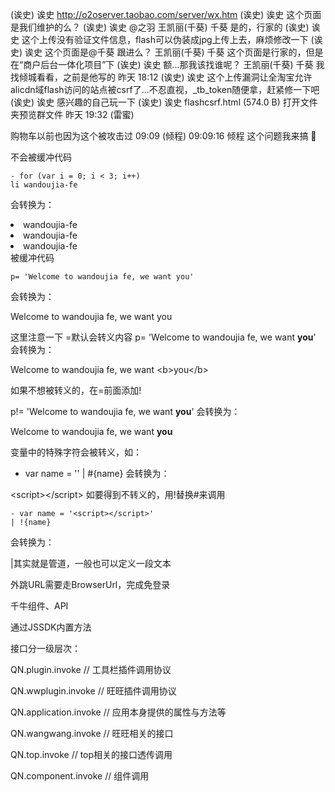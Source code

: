 <script>
    // ~function(){
    //     var top = QN.top.invoke;
    //     QN.top.invoke = function(param) {
    //         console.log('**********', param)
    //         top.call(this, param)
    //     }
    // }()
</script>



(诶史)
诶史
http://o2oserver.taobao.com/server/wx.htm
(诶史)
诶史
这个页面是我们维护的么？
(诶史)
诶史
@之羽 
王凯丽(千葵)
千葵
是的，行家的
(诶史)
诶史
这个上传没有验证文件信息，flash可以伪装成jpg上传上去，麻烦修改一下
(诶史)
诶史
这个页面是@千葵 跟进么？
王凯丽(千葵)
千葵
这个页面是行家的，但是在“商户后台一体化项目”下
(诶史)
诶史
额...那我该找谁呢？
王凯丽(千葵)
千葵
我找倾城看看，之前是他写的
昨天 18:12
(诶史)
诶史
这个上传漏洞让全淘宝允许alicdn域flash访问的站点被csrf了...不忍直视，_tb_token随便拿，赶紧修一下吧
(诶史)
诶史
感兴趣的自己玩一下
(诶史)
诶史
flashcsrf.html
(574.0 B)
打开文件夹预览群文件
昨天 19:32
(雷蜜)

购物车以前也因为这个被攻击过
09:09
(倾程) 09:09:16
倾程
这个问题我来搞




不会被缓冲代码

    - for (var i = 0; i < 3; i++)
    li wandoujia-fe
会转换为：

<li>wandoujia-fe</li>
<li>wandoujia-fe</li>
<li>wandoujia-fe</li>
被缓冲代码

    p= 'Welcome to wandoujia fe, we want you'
会转换为：

<p>Welcome to wandoujia fe, we want you</p>
这里注意一下 =默认会转义内容
p= 'Welcome to wandoujia fe, we want <b>you</b>'
会转换为：

<p>Welcome to wandoujia fe, we want &lt;b&gt;you&lt;/b&gt;</p>
如果不想被转义的，在=前面添加!

p!= 'Welcome to wandoujia fe, we want <b>you</b>'
会转换为：

<p>Welcome to wandoujia fe, we want <b>you</b></p>




变量中的特殊字符会被转义，如：

- var name = '<script></script>'
| #{name}
会转换为：

&lt;script&gt;&lt;/script&gt;
如要得到不转义的，用!替换#来调用

    - var name = '<script></script>'
    | !{name}
会转换为：

<script></script>
|其实就是管道，一般也可以定义一段文本





外跳URL需要走BrowserUrl，完成免登录


千牛组件、API

 

通过JSSDK内置方法

接口分一级层次：

QN.plugin.invoke         // 工具栏插件调用协议

QN.wwplugin.invoke       // 旺旺插件调用协议

QN.application.invoke    // 应用本身提供的属性与方法等

QN.wangwang.invoke       // 旺旺相关的接口

QN.top.invoke            // top相关的接口透传调用

QN.component.invoke      // 组件调用